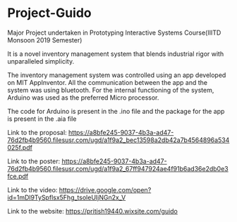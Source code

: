 # Project-Guido
Major Project undertaken in Prototyping Interactive Systems Course(IIITD Monsoon 2019 Semester)

It is a novel inventory management system that blends industrial rigor with unparalleled simplicity.

The inventory management system was controlled using an app developed on MIT AppInventor. All the communication between the app and the system was using bluetooth. For the internal functioning of the system, Arduino was used as the preferred Micro processor.

The code for Arduino is present in the .ino file and the package for the app is present in the .aia file

Link to the proposal: https://a8bfe245-9037-4b3a-ad47-76d2fb4b9560.filesusr.com/ugd/a1f9a2_bec13598a2db42a7b4564896a534025f.pdf

Link to the poster: https://a8bfe245-9037-4b3a-ad47-76d2fb4b9560.filesusr.com/ugd/a1f9a2_67ff947924ae4f91b6ad36e2db0e3fce.pdf

Link to the video: https://drive.google.com/open?id=1mDl9TySpflsx5Fhg_tsoleUIjNGn2x_V

Link to the website: https://pritish19440.wixsite.com/guido

